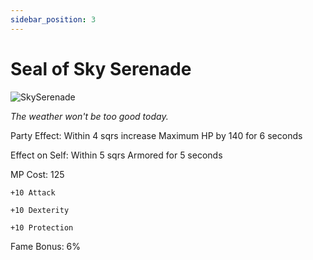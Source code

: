 ```yaml
---
sidebar_position: 3
---
```


# Seal of Sky Serenade

![SkySerenade](https://vwiki.valorserver.com/api/item/picture/seal%20of%20sky%20serenade)

<i>The weather won't be too good today.</i>

Party Effect: Within 4 sqrs increase Maximum HP by 140 for 6 seconds 

Effect on Self: Within 5 sqrs Armored for 5 seconds

MP Cost: 125

    +10 Attack
    
    +10 Dexterity
    
    +10 Protection

Fame Bonus: 6%
